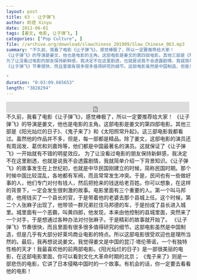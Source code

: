 ```yaml
---
layout: post
title: 63 - 让子弹飞
author: 昕煜 Xinyu
date: 2011-06-01
tags: [姜文, 电影, 让子弹飞, ]
categories: ["Pop Culture", ]
file: //archive.org/download/slowchinese_201909/Slow_Chinese_063.mp3
summary: "不久前，我看了电影《让子弹飞》，感觉棒极了，所以一定要推荐给大家！
《让子弹飞》的导演是姜文，他也是电影的主角。这部电影是姜文的第四部电影。其他三部是《阳光灿烂的日子》、《鬼子来了》和《太阳照常升起》。这三部电影我都看过。虽然他的作品并不多，但是，每一部都是精品。除了姜文，这部电影的演员还有周润发、葛优和刘嘉玲等，他们都是中国最著名的演员。这就保证了《让子弹飞》一开始就有不错的明星效应。
为了让没看过电影的朋友保持新鲜感，我决定不在这里剧透，也就是说我不会透露剧情，我就简单介绍一下背景知识。《让子弹飞》的故事发生在上世纪初，也就是中华民国刚建立的时候，简称民国时期。那个时候中国比较混乱，各地都有军阀，而且常常发生冲突。于是，民间也有一些做好事的人，他们专门对付有钱人，然后把抢来的钱送给老百姓。你可以想象，在这样的背景下，一定会发生很刺激的故事。电影里面有三个重要的人。第一个叫马邦德，他用钱买了一个县长的官，于是带着他的老婆去那个县城上任。这个时候，第二个人张麻子出现了，他带领一群兄弟拦住马邦德的车，于是扮成了县长进入城里。城里面有一个恶霸，叫黄四郎，他发现，本来由他控制的县城里面，突然来了一个对手，于是想通过各种办法对付张麻子。于是精彩的故事就开始了。
《让子弹飞》节奏很快，而且里面有很多很多值得研究的细节。这部电影虽然是中国制造，但是几乎有大部分好莱坞商业电影的特点。所以这部电影很受欢迎也是理所当然的。最后，我再想说说姜文。我觉得姜文是中国的昆汀·塔伦蒂诺，一个有独特性格的天才！我最喜欢他的前两部电影。《阳光灿烂的日子》是一部很美丽的电影，在这部电影里面，你可以看到文化大革命时期的北京； 《鬼子来了》则是一部悲伤的电影，它讲了日本侵略中国时的一个故事。有机会的话，你一定要去看看他的电影！
 
"
duration: "0:03:09.665653"
length: "3828294"
---
```


<iframe src="https://archive.org/embed/slowchinese_201909/Slow_Chinese_063.mp3" width="500" height="30" frameborder="0" webkitallowfullscreen="true" mozallowfullscreen="true" allowfullscreen></iframe>
不久前，我看了电影《让子弹飞》，感觉棒极了，所以一定要推荐给大家！
《让子弹飞》的导演是姜文，他也是电影的主角。这部电影是姜文的第四部电影。其他三部是《阳光灿烂的日子》、《鬼子来了》和《太阳照常升起》。这三部电影我都看过。虽然他的作品并不多，但是，每一部都是精品。除了姜文，这部电影的演员还有周润发、葛优和刘嘉玲等，他们都是中国最著名的演员。这就保证了《让子弹飞》一开始就有不错的明星效应。
为了让没看过电影的朋友保持新鲜感，我决定不在这里剧透，也就是说我不会透露剧情，我就简单介绍一下背景知识。《让子弹飞》的故事发生在上世纪初，也就是中华民国刚建立的时候，简称民国时期。那个时候中国比较混乱，各地都有军阀，而且常常发生冲突。于是，民间也有一些做好事的人，他们专门对付有钱人，然后把抢来的钱送给老百姓。你可以想象，在这样的背景下，一定会发生很刺激的故事。电影里面有三个重要的人。第一个叫马邦德，他用钱买了一个县长的官，于是带着他的老婆去那个县城上任。这个时候，第二个人张麻子出现了，他带领一群兄弟拦住马邦德的车，于是扮成了县长进入城里。城里面有一个恶霸，叫黄四郎，他发现，本来由他控制的县城里面，突然来了一个对手，于是想通过各种办法对付张麻子。于是精彩的故事就开始了。
《让子弹飞》节奏很快，而且里面有很多很多值得研究的细节。这部电影虽然是中国制造，但是几乎有大部分好莱坞商业电影的特点。所以这部电影很受欢迎也是理所当然的。最后，我再想说说姜文。我觉得姜文是中国的昆汀·塔伦蒂诺，一个有独特性格的天才！我最喜欢他的前两部电影。《阳光灿烂的日子》是一部很美丽的电影，在这部电影里面，你可以看到文化大革命时期的北京； 《鬼子来了》则是一部悲伤的电影，它讲了日本侵略中国时的一个故事。有机会的话，你一定要去看看他的电影！
 
